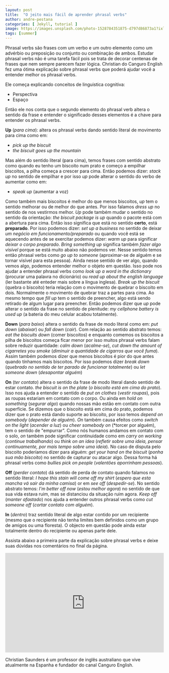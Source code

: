 ```yaml
---
layout: post
title:  "O jeito mais fácil de aprender phrasal verbs"
author: andre-pestana
categories: [ Jekyll, tutorial ]
image: https://images.unsplash.com/photo-1528784351875-d797d86873a1?ixlib=rb-1.2.1&auto=format&fit=crop&w=750&q=80
tags: [summer]
---
```

Phrasal verbs são frases com um verbo e um outro elemento como um advérbio ou preposição ou conjunto ou combinação de ambos. Estudar phrasal verbs não é uma tarefa fácil pois se trata de decorar centenas de frases que nem sempre parecem fazer lógica. Christian do Canguro English fez uma ótima explicação sobre phrasal verbs que poderá ajudar você a entender melhor os phrasal verbs.

Ele começa explicando conceitos de linguistica cognitiva:

- Perspectiva
- Espaço 

Então ele nos conta que o segundo elemento do phrasal verb altera o sentido da frase e entender o significado desses elementos é a chave para entender os phrasal verbs.

**Up** (*para cima*): altera os phrasal verbs dando sentido literal de movimento para cima como em: 
  - *pick up the biscuit*
  - *the biscuit goes up the mountain*

Mas além do sentido literal (para cima), temos frases com sentido abstrato como quando eu tenho um biscoito num prato e começo a empilhar biscoitos, a pilha começa a crescer para cima. Então podemos dizer: *stack up* no sentido de empilhar e por isso *up* pode alterar o sentido do verbo de aumentar como em:
  - *speak up* (aumentar a voz)

Como também mais biscoitos é melhor do que menos biscoitos, *up* tem o sentido melhorar ou de melhor do que antes. Por isso falamos *dress up* no sentido de nos vestirmos melhor.
*Up* pode também mudar o sentido no sentido da orientação: *the biscuit package is up* quando o pacote está com a abertura para cima. Então isso significa que está no sentido **certo**, está **preparado**. Por isso podemos dizer: *set up a business* no sentido de deixar *um negócio em funcionamento/preparado* ou quando você está se aquecendo antes de se exercitar podemos dizer: *warm up* para significar *deixar o corpo preparado*.
*Bring something up* significa também *fazer algo visível* porque se está muito abaixo não podemos ver. Nesse sentido temos então phrasal verbs como *go up to someone* (aproximar-se de alguém e se tornar visível para esta pessoa). Ainda nesse sentido de ver algo, quando vemos algo, podemos entender melhor o objeto em questão. Isso pode nos ajudar a entender phrasal verbs como *look up a word in the dictionary* (procurar uma palavra no dicionário) ou *read up about the english language* (ler bastante até enteder mais sobre a língua inglesa). 
*Break up the biscuit* (quebra o biscoito) teria relação com o movimento de quebrar o biscoito em dois. Normalmente o movimento de quebrar traz a partes para cima.
Ao mesmo tempo que *fill up* tem o sentido de preencher, algo está sendo retirado de algum lugar para preencher. Então podemos dizer que *up* pode alterar o sentido da frase no sentido de plenitude: *my cellphone battery is used up* (a bateria do meu celular acabou totalmente).

**Down** (*para baixo*) altera o sentido da frase de modo literal como em: *put down* (*abaixar*) ou *fall down* (*cair*). Com relação ao sentido abstrato temos: *eat the biscuits down* (comer biscoitos) e enquanto comemos os biscoitos a pilha de biscoitos começa ficar menor por isso muitos phrasal verbs falam sobre reduzir quantidade: *calm down* (*acalme-se*), *cut down the amount of cigarretes you smoke* (*diminuir a quantidade de cigarros que você fuma*). Assim também podemos dizer que menos biscoitos é pior do que antes quando tínhamos mais biscoitos. Por isso podemos dizer *break down* (*quebrado no sentido de ter parado de funcionar totalmente*) ou *let someone down* (*desapontar alguém*) 

**On** (*ter contato*) altera o sentido da frase de modo literal dando sentido de estar contato. *the biscuit is on the plate* (*o biscoito está em cima do prato*). Isso nos ajuda a entender o sentido de *put on clothes* (*vestir roupas*), pois as roupas estariam em contato com o corpo. Ou ainda em *hold on something* (*segurar algo*) quando nossas mão estão em contato com outra superfície.
Se dizemos que o biscoito está em cima do prato, podemos dizer que o prato está dando suporte ao biscoito, por isso temos *depend on somebody* (*depender de alguém*). 
*On* também causa efeitos como *switch on the light* (*acender a luz*) ou *cheer somebody on* (*torcer por alguém), tem o sentido de "empurrar".
Como nós humanos andamos em contato com o solo, *on* também pode significar continuidade como em *carry on working* (*continue trabalhando*) ou *think on an idea* (*refletir sobre uma ideia, pensar continuamente, por mais tempo sobre uma ideia*).
No caso de disputa pelo biscoito poderíamos dizer para alguém: *get your hand on the biscuit* (*ponha sua mão biscoito*) no sentido de capturar ou atacar algo. Dessa forma há phrasal verbs como *bullies pick on people* (*valentões aporrinham pessoas*).

**Off** (*perder contato*) dá sentido de perda de contato quando falamos no sentido literal: *I hope this stain will come off my shirt* (*espero que esta mancha vá sair da minha camisa*) or em *see off* (*despedir-se*). No sentido abstrato temos: *I'm better off now* (*estou melhor agora*) no sentido de que sua vida estava ruim, mas se distanciou da situação ruim agora. 
*Keep off* (*manter afastado*) nos ajuda a entender outros phrasal verbs como *cut someone off* (*cortar contato com alguém*).

**In** (*dentro*) traz sentido literal de algo estar contido por um recipiente (mesmo que o recipiente não tenha limites bem definidos como um grupo de amigos ou uma floresta). O objecto em questão pode ainda estar totalmente dentro do recipiente ou apenas parte dele. 


Assista abaixo a primeira parte da explicação sobre phrasal verbs e deixe suas dúvidas nos comentários no final da página.

<p><iframe style="width:100%;" height="315" src="https://www.youtube.com/embed/k1uduN-i8R0?rel=0&amp;showinfo=0" frameborder="0" allowfullscreen></iframe></p>

Christian Saunders é um professor de inglês australiano que vive atualmente na Espanha e fundador do canal Canguro English. 